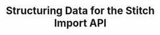 ---
# -------------------------- #
#          PAGE INFO         #
# -------------------------- #

title: Structuring Data for the Stitch Import API
permalink: /developers/import-api/guides/structure-data-for-the-import-api
summary: &summary "Best practices and tips for structuring data in Import API requests."

doc-type: "concept"

product-type: "import-api"
content-type: "guide"
content-id: "structure-data"

key: "import-api-structure-data"

layout: general
sidebar: on-page


# -------------------------- #
#      GUIDE PAGE INFO       #
# -------------------------- #

## This is used only on the /import-api/guides page.
icon: json
order: 3

display-title: "Structuring and typing Import API data"
description: *summary


# -------------------------- #
#   RELATED SIDEBAR LINKS    #
# -------------------------- #

related:
  - title: "Import API reference"
    link: "{{ link.import-api.api | prepend: site.baseurl }}"

  - title: "Sequencing data for the Import API"
    link: "{{ link.import-api.guides.sequence-data | prepend: site.baseurl }}"

  - title: "Understanding loading behavior"
    link: "{{ link.destinations.storage.loading-behavior | prepend: site.baseurl }}"



# -------------------------- #
#            INTRO           #
# -------------------------- #

intro: |
  {% include misc/data-files.html %}

  {% include tip.html content="**Set up a test Import API integration!** We recommend setting up a test Import API integration while developing your script. This ensures that you can try different structuring and typing approaches while figuring out what works for you." %}

  Stitch’s Import API allows you to push arbitrary data from a source to your Stitch account. 

  In this guide, we'll cover what you need to know about structuring and typing the data you send to the Import API:

  {% for section in page.sections %}
  - [{{ section.summary }}](#{{ section.anchor }})
  {% endfor %}

# -------------------------- #
#           CONTENT          #
# -------------------------- #

sections:
  - title: "Endpoints in this guide"
    anchor: "endpoints"
    summary: "The endpoints in this guide"
    content: |
      {% include misc/icons.html %}
      The Import API has two endpoints that accept and persist data to your Stitch destination:

      {% assign endpoint = site.data.import-api.core-objects %}
      {% assign types = "batch|push" | split:"|" %}
      {% assign comparison-attributes = "accepts-multiple-records|accepts-multiple-tables|enforces-data-types|requires-primary-keys" | split:"|" %}

      <table>
      <tr>
      <td class="attribute-name"></td>
      {% for type in types %}
      <td width="35%; fixed">
      <strong>{{ endpoint[type]name }}</strong>
      </td>
      {% endfor %}
      </tr>
      <tr>
      <td class="attribute-name"><strong>Resource URL</strong></td>
      {% for type in types %}
      <td>
      <a href="{{ link.import-api.api | prepend: site.baseurl | append: endpoint[type]anchor }}">{{ endpoint[type]url }}</a>
      </td>
      {% endfor %}
      </tr>
      {% for attribute in comparison-attributes %}
      <tr>
      <td class="attribute-name">
      <strong>
      {{ attribute | replace:"-"," " | capitalize | replace:"primary keys","Primary Keys" }}
      </strong>
      </td>
      {% for type in types %}
      <td>
      {% case endpoint[type]comparison[attribute]support %}
      {% when true %}
      <p><strong>{{ supported | replace:"TOOLTIP","Supported" }} Supported</strong></p>
      {% when false %}
      <p><strong>{{ not-supported | replace:"TOOLTIP","Not supported"}} Unsupported</strong></p>
      {% else %}
      {{ endpoint[type]comparison[attribute]support | flatify | markdownify }}
      {% endcase %}
      {{ endpoint[type]comparison[attribute]note | flatify | markdownify }}
      </td>
      {% endfor %}
      </tr>
      {% endfor %}
      </table>

      **Note**: We recommend using the Batch endpoint for sending data to the Import API. The Push endpoint is mentioned only as a comparison to the Batch endpoint and as a reference for existing Import API scripts.

  - title: "Structuring guidelines"
    anchor: "structuring-guidelines"
    summary: "Some general guidelines for structuring Import API data"
    content: |
      {% for subsection in section.subsections %}
      - [{{ subsection.title }}](#{{ subsection.anchor }})
      {% endfor %}
    subsections:
      - title: "General guidelines"
        anchor: "general-guidelines"
        content: |
          When developing your Import API script, you should keep these general guidelines in mind:

          - **Field names shouldn't include reserved words**. This includes the keywords [reserved by Stitch]({{ link.destinations.storage.reserved-keywords.overview | prepend: site.baseurl }}) and by [your destination]({{ link.destinations.storage.reserved-keywords.overview | prepend: site.baseurl | append: "#destination-reserved-keywords" }}). For example: Fields shouldn't contain `{{ system-column.prefix }}`, a Stitch system prefix.

          - **Fields should contain one data type per field.** This affects not only how data is typed in your destination, but the resulting structure of destination tables. Refer to the [Data typing section](#changed-data-type-handling) for more info.

      - title: "Guidelines for request bodies"
        anchor: "request-body-requirements"
        content: |
          We recommend using the Batch endpoint to send data to the Import API. As such, this section only contains the request body requirements for the Batch endpoint.

          Request bodies sent to the Batch endpoint must be valid JSON and adhere to the following: 

          {% assign common-request-requirements = site.data.import-api.general.request-body-requirements.common %}
          {% assign batch-request-requirements = site.data.import-api.general.request-body-requirements.batch %}

          {% assign all-request-requirements = batch-request-requirements | concat: common-request-requirements %}

          {% assign batch-requirements = link.import-api.api | prepend: site.baseurl | append: "#batch-data--arguments" %}

          {% for requirement in all-request-requirements %}
          - {{ requirement | replace:"#[NAME]-data--arguments",batch-requirements | flatify | markdownify }}
          {% endfor %}
      
  - title: "Defining tables and Primary Keys"
    anchor: "tables-and-primary-keys"
    summary: "How to define tables and Primary Keys"
    content: |
      {% for subsection in section.subsections %}
      - [{{ subsection.title }}](#{{ subsection.anchor }})
      {% endfor %}

    subsections:
      - title: "Tables"
        anchor: "tables"
        content: |
          Tables are dynamically generated based on the `table_name` specified in Import API requests. All tables pushed using the same API access token will be created in the same schema in your destination. You can find the name of [the schema for your Import API integration]({{ 
          link.destinations.storage.stitch-schema | prepend: site.baseurl | append:"#integration-schema-names" }}) by logging into Stitch.

          Generally, we recommend creating one table for each type of record you want to push to the Import API. For example: If you have customer and product data, you should create two tables - one for `customers` and one for `products`.

          Every record pushed to a table should have the same structure. For example: If a `customers` table contains `customer_id`, `name`, and `email` fields, every customer record pushed into this table should contain those fields.

          **Note**: The Import API doesn't support methods for specifically creating or deleting a table. If you need to delete a table, you should drop it in your destination and prevent any new data for the table from being pushed to the Import API. Any data accepted by Stitch will still be processed, even if the destination table has been dropped.

      - title: "Primary Keys"
        anchor: "primary-keys"
        content: |
          While Primary Keys are optional when using the [Batch endpoint]({{ site.data.import-api.core-objects.batch.anchor | prepend: link.import-api.api | prepend: site.baseurl }}), they will determine how Stitch loads data for the table:

          - **For tables with Primary Keys**, Stitch will use Primary Key columns to de-dupe data during the Loading phase of the replication process. This ensures that only the most recent version of a record is loaded into the destination.

          - **If a table doesn't have a Primary Key, or if the destination only supports Append-Only loading**, records will be appended to the end of the table as new rows. Existing rows will not be updated. Refer to the [Understanding loading behavior guide]({{ link.destinations.storage.loading-behavior | prepend: site.baseurl }}) for more info and examples.

          A table's Primary Keys are defined using the `key_names` property in the [Batch endpoint]({{ site.data.import-api.core-objects.batch.anchor | prepend: link.import-api.api | prepend: site.baseurl }}). For example:

          {% capture code %}{
            "key_names":[
                "id"
             ],
             "table_name":"customers",
             "schema":{
                "properties":{
                   "id":{
                      "type":"integer"
                   },
                   "name":{
                      "type":"string"
                   },
                   "age":{
                      "type":"integer"
                   },
                   "has_magic":{
                      "type":"boolean",
                   },
                   "modified_at":{
                      "type":"string",
                      "format":"date-time"
                   }
                }
             },
             "messages":[
                {
                   "action":"upsert",
                   "sequence":1565880017,
                   "data":{
                      "id":1,
                      "name":"Finn",
                      "age":15,
                      "has_magic":false,
                      "modified_at":"2018-04-30T17:00:00Z"
                   }
                }
             ]
          }
          {% endcapture %}

          {% assign description = "Defining Primary Keys for the Batch endpoint" %}

          {% include layout/code-snippet.html language="json" code=code %}

          If you choose to define Primary Keys, keep the following in mind:

          - Every record in a table must have a Primary Key.
          - Primary Key columns should only contain a single data type.
          - Primary Keys cannot be null.
          - Primary Key values must be unique. For composite keys, the value of all combined values must be unique across all records in the table.

            For example: Let's assume that `event_id`, `app_id`, and `created_at` are the Primary Keys for the table containing these records:

          {% capture code %}
          [
             {
                "event_id":1,
                "app_id":1,
                "created_at":"2019-08-20T00:00:00+00:00"
             },
             {
                "event_id":2,
                "app_id":1,
                "created_at":"2019-08-20T00:00:00+00:00"
             }
          ]
          {% endcapture %}

          {% assign description = "Example of unique composite Primary Keys" %}

             {% include layout/code-snippet.html use-code-block=false language="json" code-description=description code=code %}

             ```json
          {{ code | lstrip | rstrip }}
             ```

            While `app_id` and `created_at` have two identical values between these records, the `event_id` makes the records unique.

          - Every column in the `key_names` property must be present in both the request's Schema object and in every record for the table. For example:

          {% capture code %}
          {
             "key_names":[
                "id",
                "created_at"
             ]
          }
          {% endcapture %}

          {% assign description = "Example of defined composite Primary Keys" %}

             {% include layout/code-snippet.html use-code-block=false language="json" code-description=description code=code %}

             ```json
          {{ code | lstrip | rstrip }}
             ```

            In this case, the Schema object must contain `id` and `created_at` properties. Every record must contain also contain these properties or the Import API will return the following error:

            {% capture code %}
            {
               "error":"Record is missing key property <KEY_NAME>"
            }
            {% endcapture %}

            {% assign description = "Missing key property error" %}

             {% include layout/code-snippet.html use-code-block=false language="json" code-description=description code=code %}

             ```json
          {{ code | lstrip | rstrip }}
             ```

  - title: "Data typing"
    anchor: "data-typing"
    summary: "How data typing works in the Import API"
    content: |
      How data is typed depends on what endpoint you're using to push data to the Import API:

      {% for subsection in section.subsections %}
      - [{{ subsection.title | flatify | remove: " data typing" }}](#{{ subsection.anchor }})
      {% endfor %}

      **Note**: We recommend using the Batch endpoint for sending data to the Import API. The Push endpoint is mentioned only as a comparison to the Batch endpoint and as a reference for existing Import API scripts.

    subsections:
      - title: "Batch ({{ site.data.import-api.core-objects.batch.url }}) endpoint data typing"
        anchor: "create-a-batch-endpoint-data-typing"
        content: |
          When using the Batch endpoint, Stitch will assign data types based on the JSON schema in the [Schema object]({{ site.data.import-api.data-structures.schema.section | prepend: link.import-api.api | prepend: site.baseurl }}) in the request.

          For example: This is the schema for a table named `customers`:

          {% capture code %}{
             "schema":{
                "properties":{
                   "id":{
                      "type":"integer"
                   },
                   "name":{
                      "type":"string"
                   },
                   "age":{
                      "type":"number"
                   },
                   "has_magic":{
                      "type":"boolean"
                   },
                   "modified_at":{
                      "type":"string",
                      "format":"date-time"
                   }
                }
             }
          }
          {% endcapture %}

          {% assign description = "Example table schema" %}

          {% include layout/code-snippet.html language="json" code-description=description code=code %}

          A record sent to the Import API for the `customers` table could look like this:

          {% capture code %}{
             "action":"upsert",
             "sequence":1565880017,
             "data":{
                "id":1,
                "name":"Finn",
                "age":15,
                "has_magic":false,
                "modified_at":"2018-04-30T17:00:00Z"
             }
          }
          {% endcapture %}

          {% assign description = "Example record sent to " | append: site.data.import-api.core-objects.batch.url %}

          {% include layout/code-snippet.html language="json" code-description=description code=code %}

          This data point would create a table similar to the following, depending on the data types used by your destination:

          | id (integer) | name (string)  | age (integer) | has_magic (boolean) | modified_at (timestamp) |
          |--------------+----------------+---------------+---------------------+-------------------------|
          | 1            | Finn           | 15            | false               | 2018-04-30T17:00:00Z    |
          
          
          Records sent to the Import API must adhere to the JSON schema for the table that contains them, or the API will return a `400` response and an error similar to the following:

          {% capture code %}{
            "error": "Record 0 did not conform to schema: #/<FIELD_NAME>: expected: <DATA_TYPE>, found: <DATA_TYPE>"
          }
          {% endcapture %}

          {% assign description = "Record did not conform to schema error" %}

          {% include layout/code-snippet.html language="json" code-description=description code=code %}

          Refer to the **Errors** in the [Batch endpoint documentation]({{ site.data.import-api.core-objects.batch.anchor | append:"--returns" | prepend: link.import-api.api | prepend: site.baseurl }}) for a list of errors and their causes.

        sub-subsections:
          - title: "JSON schemas in the Batch endpoint"
            anchor: "json-schemas-batch-endpoint"
            content: |
              The schema specified in a request's Schema object must be a valid JSON schema. The Batch endpoint uses [jsonschema 2.6.0]({{ site.data.import-api.resources.jsonschema.docs }}){:target="new"}, a JSON Schema implementation for Python, to validate JSON schemas.

              Walking through creating a JSON schema is outside the scope of this guide, but [the official Understanding JSON Schema reference]({{ site.data.import-api.resources.jsonschema.reference }}){:target="new"} is a good resource for getting started. When you're ready, you can use [jsonschema.net](https://jsonschema.net/){:target="new"} to test and validate your own schemas.

      - title: "Push ({{ site.data.import-api.core-objects.push.url }}) endpoint data typing"
        anchor: "push-data-endpoint-data-typing"
        content: |
          {% include note.html type="single-line" content="**Use the Batch endpoint for the best data typing experience.** The Push endpoint doesn't allow you to specify or enforce data types, which may lead to inconsistencies when data types change. The [Batch endpoint](#create-a-batch-endpoint-data-typing) allows this via a JSON schema you supply." %}

          When using the Push endpoint, Stitch will type the data based on the value's JSON data type. The Import API doesn't infer data types on its own.

          As JSON doesn't explicitly enforce data types, all data typing needs to be handled withing your data source and Import API script.

          For example:

          {% capture code %}{
             "id":1,
             "cost":3.14,
             "tax":"1.00"
             "modified_at":"2019-08-13T21:25:03+0000"
          }
          {% endcapture %}

          {% assign code-description = "Example record sent to " | append: site.data.import-api.core-objects.push.url %}

          {% include layout/code-snippet.html language="json" code=code code-description=code-description %}

          This data point would create a table similar to the following, depending on the data types used by your destination:

          | id (integer) | cost (double)  | tax (string) | modified_at (string)     |
          |--------------+----------------+--------------+--------------------------|
          | 1            | 3.14           | 1.00         | 2019-08-13T21:25:03+0000 |


          Consider the `modified_at` field in the example. Even though this field contains an ISO 8601 formatted timestamp, the Import API won't type this column as a `timestamp` in the destination. This is because it's being sent as a JSON string.

          While JSON doesn't allow for defining data types, you can use the [Batch endpoint](#create-a-batch-endpoint-data-typing) instead. This endpoint accepts a JSON schema and will enforce the data types it declares for each field.
        sub-subsections:
          - title: "Changed data type handling in the Push endpoint"
            anchor: "changed-data-type-handling-push-endpoint"
            content: |
              The Push endpoint considers data types on a record-by-record basis. If a field's data type changes from one record to the next, all data types received via the Push endpoint will be used when the data is loaded. In the destination, this will look like a field's values have been "split" between columns.

              For example: Consider the `cost` values for each of the following records:

              {% capture code %}
              {
                 "id":1,
                 "cost":3.14,         // number
                 "tax":"1.00"
                 "modified_at":"2019-08-13T21:25:03+0000"
              },
              {
                 "id":2,
                 "cost":10,           // integer
                 "tax":"2.45"
                 "modified_at":"2019-08-13T21:34:14+0000"
              },
              {
                 "id":3,
                 "cost":5.61,         // number
                 "tax":".55"
                 "modified_at":"2019-08-13T21:35:04+0000"
              }
              {% endcapture %}

              {% include layout/code-snippet.html language="json" code=code %}

              As a result of the `cost` values changing between records, the destination table would look like this:

              | id (integer) | cost (double)  | cost__it (integer) | tax (string) | modified_at (string)     |
              |--------------+----------------+--------------------+--------------+--------------------------|
              | 1            | 3.14           | _null_             | 1.00         | 2019-08-13T21:25:03+0000 |
              | 2            | _null_         | 10                 | 2.45         | 2019-08-13T21:34:14+0000 |
              | 3            | 5.61           | _null_             |  .55         | 2019-08-13T21:35:04+0000 |

              To prevent this from occurring, each field should only ever contain a single data type. You can resolve column splits by:

              1. Using a view in your destination to coerce the data types
              2. Fixing the issue in the source, [enforcing data typing](#enforcing-data-types-in-push-endpoint), dropping the destination table, and re-pushing all historical data to Stitch. The table will be re-created with the correct data types.

          - title: "Enforcing data types in the Push endpoint"
            anchor: "enforcing-data-types-in-push-endpoint"
            content: |
              The only way to enforce data types using the Push endpoint is to use [Transit]({{ site.data.import-api.resources.transit.url }}){:target="new"}, as JSON on its own doesn't allow for defining data types. You can use Transit libraries in your Import API script to specify data types for various fields.

              Otherwise, we recommend using the [Batch endpoint](#create-a-batch-endpoint-data-typing). This endpoint accepts a JSON schema and will enforce the data types it declares for each field.
---